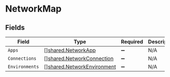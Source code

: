 # NetworkMap


## Fields

| Field                                                                    | Type                                                                     | Required                                                                 | Description                                                              |
| ------------------------------------------------------------------------ | ------------------------------------------------------------------------ | ------------------------------------------------------------------------ | ------------------------------------------------------------------------ |
| `Apps`                                                                   | [][shared.NetworkApp](../../models/shared/networkapp.md)                 | :heavy_minus_sign:                                                       | N/A                                                                      |
| `Connections`                                                            | [][shared.NetworkConnection](../../models/shared/networkconnection.md)   | :heavy_minus_sign:                                                       | N/A                                                                      |
| `Environments`                                                           | [][shared.NetworkEnvironment](../../models/shared/networkenvironment.md) | :heavy_minus_sign:                                                       | N/A                                                                      |